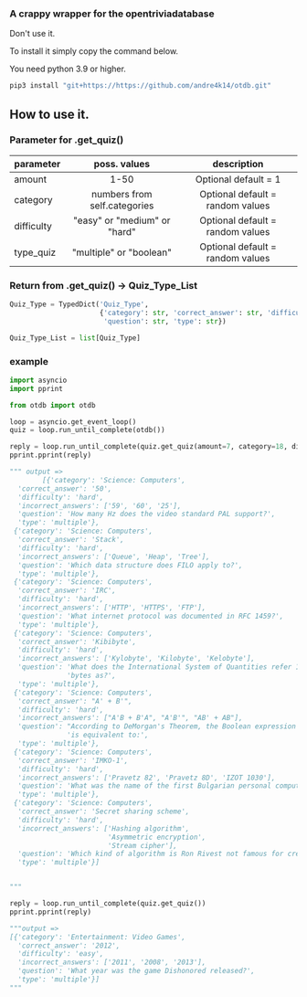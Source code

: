 ### A crappy wrapper for the opentriviadatabase

Don't use it.

To install it simply copy the command below.

You need python 3.9 or higher.

```bash
pip3 install "git+https://https://github.com/andre4k14/otdb.git"
```

## How to use it.

### Parameter for .get_quiz()

|parameter|poss. values|description| 
| :---    | :----:     |:----:     |
| amount    | 1-50          | Optional default = 1 |
| category   | numbers from self.categories| Optional default = random values |
| difficulty| "easy" or "medium" or "hard"         |Optional default = random values|
| type_quiz  | "multiple" or "boolean"          |Optional default = random values|

### Return from .get_quiz() -> Quiz_Type_List

```python
Quiz_Type = TypedDict('Quiz_Type',
                      {'category': str, 'correct_answer': str, 'difficulty': str, 'incorrect_answers': list[str],
                       'question': str, 'type': str})

Quiz_Type_List = list[Quiz_Type]
```

### example

```python
import asyncio
import pprint

from otdb import otdb

loop = asyncio.get_event_loop()
quiz = loop.run_until_complete(otdb())

reply = loop.run_until_complete(quiz.get_quiz(amount=7, category=18, difficulty="hard", type_quiz="multiple"))
pprint.pprint(reply)

""" output =>
        [{'category': 'Science: Computers',
  'correct_answer': '50',
  'difficulty': 'hard',
  'incorrect_answers': ['59', '60', '25'],
  'question': 'How many Hz does the video standard PAL support?',
  'type': 'multiple'},
 {'category': 'Science: Computers',
  'correct_answer': 'Stack',
  'difficulty': 'hard',
  'incorrect_answers': ['Queue', 'Heap', 'Tree'],
  'question': 'Which data structure does FILO apply to?',
  'type': 'multiple'},
 {'category': 'Science: Computers',
  'correct_answer': 'IRC',
  'difficulty': 'hard',
  'incorrect_answers': ['HTTP', 'HTTPS', 'FTP'],
  'question': 'What internet protocol was documented in RFC 1459?',
  'type': 'multiple'},
 {'category': 'Science: Computers',
  'correct_answer': 'Kibibyte',
  'difficulty': 'hard',
  'incorrect_answers': ['Kylobyte', 'Kilobyte', 'Kelobyte'],
  'question': 'What does the International System of Quantities refer 1024 '
              'bytes as?',
  'type': 'multiple'},
 {'category': 'Science: Computers',
  'correct_answer': "A' + B'",
  'difficulty': 'hard',
  'incorrect_answers': ["A'B + B'A", "A'B'", "AB' + AB"],
  'question': "According to DeMorgan's Theorem, the Boolean expression (AB)' "
              'is equivalent to:',
  'type': 'multiple'},
 {'category': 'Science: Computers',
  'correct_answer': 'IMKO-1',
  'difficulty': 'hard',
  'incorrect_answers': ['Pravetz 82', 'Pravetz 8D', 'IZOT 1030'],
  'question': 'What was the name of the first Bulgarian personal computer?',
  'type': 'multiple'},
 {'category': 'Science: Computers',
  'correct_answer': 'Secret sharing scheme',
  'difficulty': 'hard',
  'incorrect_answers': ['Hashing algorithm',
                        'Asymmetric encryption',
                        'Stream cipher'],
  'question': 'Which kind of algorithm is Ron Rivest not famous for creating?',
  'type': 'multiple'}]


"""

reply = loop.run_until_complete(quiz.get_quiz())
pprint.pprint(reply)

"""output =>
[{'category': 'Entertainment: Video Games',
  'correct_answer': '2012',
  'difficulty': 'easy',
  'incorrect_answers': ['2011', '2008', '2013'],
  'question': 'What year was the game Dishonored released?',
  'type': 'multiple'}]
"""

```